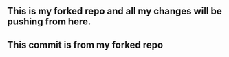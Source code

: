## This is my forked repo and all my changes will be pushing from here.

## This commit is from my forked repo
